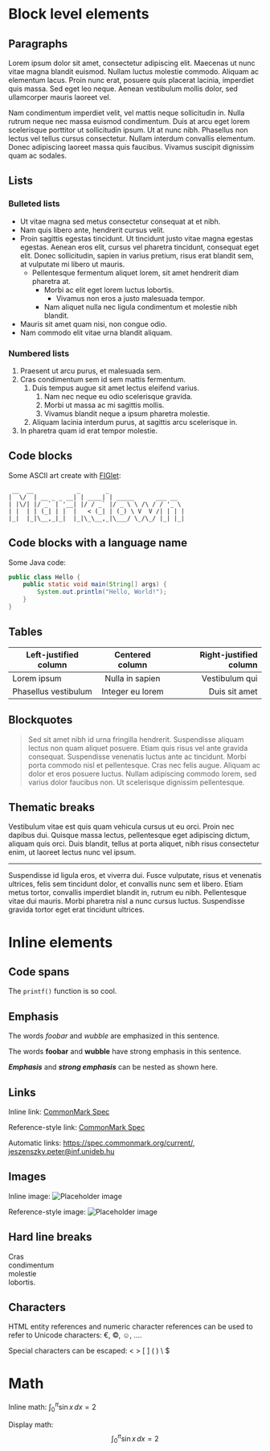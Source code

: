 Block level elements
====================

Paragraphs
----------

Lorem ipsum dolor sit amet, consectetur adipiscing elit. Maecenas ut nunc
vitae magna blandit euismod. Nullam luctus molestie commodo. Aliquam ac
elementum lacus. Proin nunc erat, posuere quis placerat lacinia, imperdiet
quis massa. Sed eget leo neque. Aenean vestibulum mollis dolor, sed
ullamcorper mauris laoreet vel.

Nam condimentum imperdiet velit, vel mattis neque sollicitudin in. Nulla
rutrum neque nec massa euismod condimentum. Duis at arcu eget lorem
scelerisque porttitor ut sollicitudin ipsum. Ut at nunc nibh. Phasellus non
lectus vel tellus cursus consectetur. Nullam interdum convallis elementum.
Donec adipiscing laoreet massa  quis faucibus. Vivamus suscipit dignissim
quam ac sodales.

Lists
-----

### Bulleted lists

* Ut vitae magna sed metus consectetur consequat at et nibh.
* Nam quis libero ante, hendrerit cursus velit.
* Proin sagittis egestas tincidunt. Ut tincidunt justo vitae magna egestas
  egestas. Aenean eros elit, cursus vel pharetra tincidunt, consequat eget
  elit. Donec sollicitudin, sapien in varius pretium, risus erat blandit
  sem, at vulputate mi libero ut mauris.
    * Pellentesque fermentum aliquet lorem, sit amet hendrerit diam pharetra at.
        * Morbi ac elit eget lorem luctus lobortis.
            * Vivamus non eros a justo malesuada tempor.
        * Nam aliquet nulla nec ligula condimentum et molestie nibh blandit.
* Mauris sit amet quam nisi, non congue odio.
* Nam commodo elit vitae urna blandit aliquam.

### Numbered lists

1. Praesent ut arcu purus, et malesuada sem.
1. Cras condimentum sem id sem mattis fermentum.
    1. Duis tempus augue sit amet lectus eleifend varius.
        1. Nam nec neque eu odio scelerisque gravida.
        1. Morbi ut massa ac mi sagittis mollis.
        1. Vivamus blandit neque a ipsum pharetra molestie.
    1. Aliquam lacinia interdum purus, at sagittis arcu scelerisque in.
1. In pharetra quam id erat tempor molestie.

Code blocks
-----------

Some ASCII art create with [FIGlet](http://www.figlet.org/):
```
 __  __            _       _
|  \/  | __ _ _ __| | ____| | _____      ___ __
| |\/| |/ _` | '__| |/ / _` |/ _ \ \ /\ / / '_ \
| |  | | (_| | |  |   < (_| | (_) \ V  V /| | | |
|_|  |_|\__,_|_|  |_|\_\__,_|\___/ \_/\_/ |_| |_|
```

Code blocks with a language name
--------------------------------

Some Java code:
```java
public class Hello {
    public static void main(String[] args) {
        System.out.println("Hello, World!");
    }
}
```

Tables
------

| Left-justified column | Centered column  | Right-justified column |
|-----------------------|:----------------:|-----------------------:|
| Lorem ipsum           | Nulla in sapien  | Vestibulum qui         |
| Phasellus vestibulum  | Integer eu lorem | Duis sit amet          |

Blockquotes
-----------

> Sed sit amet nibh id urna fringilla hendrerit. Suspendisse aliquam lectus
> non quam aliquet posuere. Etiam quis risus vel ante gravida consequat.
> Suspendisse venenatis luctus ante ac tincidunt. Morbi porta commodo nisl
> et pellentesque. Cras nec felis augue. Aliquam ac dolor et eros posuere
> luctus. Nullam adipiscing commodo lorem, sed varius dolor faucibus non. Ut
> scelerisque dignissim pellentesque.

Thematic breaks
---------------

Vestibulum vitae est quis quam vehicula cursus ut eu orci. Proin nec dapibus
dui. Quisque massa lectus, pellentesque eget adipiscing dictum, aliquam quis
orci. Duis blandit, tellus at porta aliquet, nibh risus consectetur enim, ut
laoreet lectus nunc vel ipsum.

***

Suspendisse id ligula eros, et viverra dui. Fusce vulputate, risus et
venenatis ultrices, felis sem tincidunt dolor, et convallis nunc sem et
libero. Etiam metus tortor, convallis imperdiet blandit in, rutrum eu nibh.
Pellentesque vitae dui mauris. Morbi pharetra nisl a nunc cursus luctus.
Suspendisse gravida tortor eget erat tincidunt ultrices.

Inline elements
===============

Code spans
----------

The `printf()` function is so cool.

Emphasis
--------

The words _foobar_ and *wubble* are emphasized in this sentence.

The words __foobar__ and **wubble** have strong emphasis in this sentence.

___Emphasis___ and ***strong emphasis*** can be nested as shown here.

Links
-----

Inline link: [CommonMark Spec](https://spec.commonmark.org/current/ "CommonMark Spec")

Reference-style link: [CommonMark Spec][commonmark-spec]

Automatic links: <https://spec.commonmark.org/current/>, <jeszenszky.peter@inf.unideb.hu>

[commonmark-spec]: https://spec.commonmark.org/current/ "CommonMark Spec"

Images
------

Inline image: ![Placeholder image](http://placekitten.com/240/240 "Placeholder image")

Reference-style image: ![Placeholder image][placeholder-image]

[placeholder-image]: http://placekitten.com/240/240 "Placeholder image"

Hard line breaks
----------------

Cras  
condimentum  
molestie  
lobortis.

Characters
----------

HTML entity references and numeric character references can be used to refer to Unicode characters: &euro;,
&copy;, &#x263A;, &#x2026;.

Special characters can be escaped: \< \> \[ \] \( \) \\ \$

Math
====

Inline math: $\int_{0}^{\pi} \sin x \, dx = 2$

Display math:
$$\int_{0}^{\pi} \sin x \, dx = 2$$

